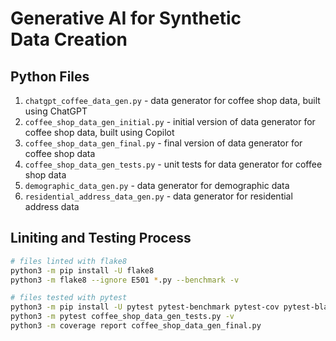# Generative AI for Synthetic Data Creation

## Python Files

1. `chatgpt_coffee_data_gen.py` - data generator for coffee shop data, built using ChatGPT
2. `coffee_shop_data_gen_initial.py` - initial version of data generator for coffee shop data, built using Copilot
3. `coffee_shop_data_gen_final.py` - final version of data generator for coffee shop data
4. `coffee_shop_data_gen_tests.py` - unit tests for data generator for coffee shop data
5. `demographic_data_gen.py` - data generator for demographic data
6. `residential_address_data_gen.py` - data generator for residential address data

## Liniting and Testing Process

```bash
# files linted with flake8
python3 -m pip install -U flake8
python3 -m flake8 --ignore E501 *.py --benchmark -v 

# files tested with pytest
python3 -m pip install -U pytest pytest-benchmark pytest-cov pytest-black
python3 -m pytest coffee_shop_data_gen_tests.py -v
python3 -m coverage report coffee_shop_data_gen_final.py
```